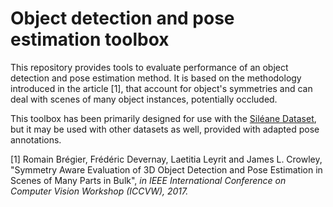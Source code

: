 # Object detection and pose estimation toolbox

This repository provides tools to evaluate performance of an object detection and pose estimation method. It is based on the methodology introduced in the article [1], that account for object's symmetries and can deal with scenes of many object instances, potentially occluded.

This toolbox has been primarily designed for use with the [Siléane Dataset]("https://rbregier.github.io/dataset2017"), but it may be used with other datasets as well, provided with adapted pose annotations.

[1] Romain Brégier, Frédéric Devernay, Laetitia Leyrit and James L. Crowley, "Symmetry Aware Evaluation of 3D Object Detection and Pose Estimation in Scenes of Many Parts in Bulk", *in IEEE International Conference on Computer Vision Workshop (ICCVW), 2017.*